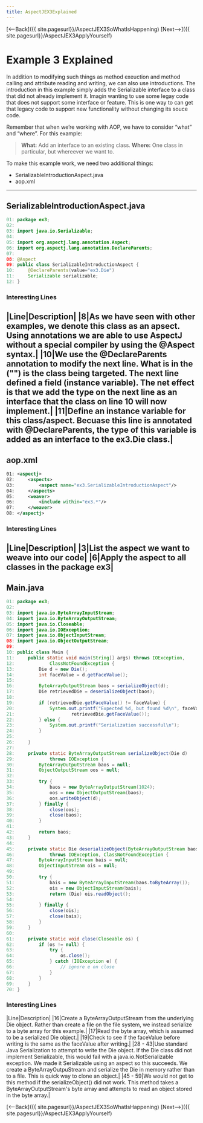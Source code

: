```yaml
---
title: AspectJEX3Explained
---
```

[<--Back]({{ site.pagesurl}}/AspectJEX3SoWhatIsHappening) [Next-->]({{ site.pagesurl}}/AspectJEX3ApplyYourself)

# Example 3 Explained
In addition to modifying such things as method exeuction and method calling and attribute reading and writing, we can also use introductions. The introduction in this example simply adds the Serializable interface to a class that did not already implement it. Imagin wanting to use some legay code that does not support some interface or feature. This is one way to can get that legacy code to support new functionality without changing its souce code.

Remember that when we’re working with AOP, we have to consider “what” and “where”.  For this example:
> **What:** Add an interface to an existing class.
> **Where:** One class in particular, but whereever we want to.

To make this example work, we need two additional things:
* SerializableIntroductionAspect.java
* aop.xml
----
## SerializableIntroductionAspect.java
```java
01: package ex3;
02: 
03: import java.io.Serializable;
04: 
05: import org.aspectj.lang.annotation.Aspect;
06: import org.aspectj.lang.annotation.DeclareParents;
07: 
08: @Aspect
09: public class SerializableIntroductionAspect {
10:     @DeclareParents(value="ex3.Die")
11:     Serializable serializable;
12: }
```
### Interesting Lines
|Line|Description|
|8|As we have seen with other examples, we denote this class as an apsect. Using annotations we are able to use AspectJ without a special compiler by using the @Aspect syntax.|
|10|We use the @DeclareParents annotation to modify the next line. What is in the ("") is the class being targeted. The next line defined a field (instance variable). The net effect is that we add the type on the next line as an interface that the class on line 10 will now implement.|
|11|Define an instance variable for this class/aspect. Becuase this line is annotated with @DeclareParents, the type of this variable is added as an interface to the ex3.Die class.|
----
## aop.xml
```xml
01: <aspectj>
02: 	<aspects>
03: 		<aspect name="ex3.SerializableIntroductionAspect"/>
04: 	</aspects>
05: 	<weaver>
06: 		<include within="ex3.*"/>
07: 	</weaver>
08: </aspectj>
```
### Interesting Lines
|Line|Description|
|3|List the aspect we want to weave into our code|
|6|Apply the aspect to all classes in the package ex3|
----
## Main.java
```java
01: package ex3;
02: 
03: import java.io.ByteArrayInputStream;
04: import java.io.ByteArrayOutputStream;
05: import java.io.Closeable;
06: import java.io.IOException;
07: import java.io.ObjectInputStream;
08: import java.io.ObjectOutputStream;
09: 
10: public class Main {
11:     public static void main(String[] args) throws IOException,
12:             ClassNotFoundException {
13:         Die d = new Die();
14:         int faceValue = d.getFaceValue();
15: 
16:         ByteArrayOutputStream baos = serializeObject(d);
17:         Die retrievedDie = deserializeObject(baos);
18: 
19:         if (retrievedDie.getFaceValue() != faceValue) {
20:             System.out.printf("Expected %d, but found %d\n", faceValue,
21:                     retrievedDie.getFaceValue());
22:         } else {
23:             System.out.printf("Serialization successful\n");
24:         }
25: 
26:     }
27: 
28:     private static ByteArrayOutputStream serializeObject(Die d)
29:             throws IOException {
30:         ByteArrayOutputStream baos = null;
31:         ObjectOutputStream oos = null;
32: 
33:         try {
34:             baos = new ByteArrayOutputStream(1024);
35:             oos = new ObjectOutputStream(baos);
36:             oos.writeObject(d);
37:         } finally {
38:             close(oos);
39:             close(baos);
40:         }
41: 
42:         return baos;
43:     }
44: 
45:     private static Die deserializeObject(ByteArrayOutputStream baos)
46:             throws IOException, ClassNotFoundException {
47:         ByteArrayInputStream bais = null;
48:         ObjectInputStream ois = null;
49: 
50:         try {
51:             bais = new ByteArrayInputStream(baos.toByteArray());
52:             ois = new ObjectInputStream(bais);
53:             return (Die) ois.readObject();
54: 
55:         } finally {
56:             close(ois);
57:             close(bais);
58:         }
59:     }
60: 
61:     private static void close(Closeable os) {
62:         if (os != null) {
63:             try {
64:                 os.close();
65:             } catch (IOException e) {
66:                 // ignore e on close
67:             }
68:         }
69:     }
70: }
```
### Interesting Lines
|Line|Description|
|16|Create a ByteArrayOutputStream from the underlying Die object. Rather than create a file on the file system, we instead serialize to a byte array for this example.|
|17|Read the byte array, which is assumed to be a serialized Die object.|
|19|Check to see if the faceValue before writing is the same as the faceValue after writing.|
|28 - 43|Use standard Java Serialization to attempt to write the Die object. If the Die class did not implement Serializable, this would fail with a java.io.NotSerializable exception. We made it Serializable using an aspect so this succeeds. We create a ByteArrayOutpuStream and serialize the Die in memory rather than to a file. This is quick way to clone an object.|
|45 - 59|We would not get to this method if the serializeObject() did not work. This method takes a ByteArrayOutputStream's byte array and attempts to read an object stored in the byte array.|

[<--Back]({{ site.pagesurl}}/AspectJEX3SoWhatIsHappening) [Next-->]({{ site.pagesurl}}/AspectJEX3ApplyYourself)

